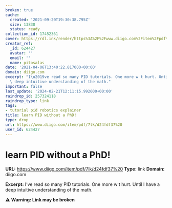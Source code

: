 ```yaml
---
broken: true
cache:
  created: '2021-09-20T19:30:38.795Z'
  size: 13838
  status: ready
collection_id: 17452361
cover: https://rdl.ink/render/https%3A%2F%2Fwww.diigo.com%2Fitem%2Fpdf%2F7lk%2Fd24fdf37%2520
creator_ref:
  _id: 624427
  avatar: ''
  email: ''
  name: pitosalas
date: '2021-04-06T13:40:22.817000+00:00'
domain: diigo.com
excerpt: "I\u2019ve read so many PID tutorials. One more w t hurt. Until I have a\
  \ deep intuitive understanding of the math."
important: false
last_update: '2024-02-21T12:11:15.992000+00:00'
raindrop_id: 257324118
raindrop_type: link
tags:
- tutorial pid robotics explainer
title: learn PID without a PhD!
type: drop
url: https://www.diigo.com/item/pdf/7lk/d24fdf37%20
user_id: 624427
---
```


# learn PID without a PhD!

**URL:** https://www.diigo.com/item/pdf/7lk/d24fdf37%20
**Type:** link
**Domain:** diigo.com

**Excerpt:** I’ve read so many PID tutorials. One more w t hurt. Until I have a deep intuitive understanding of the math.

⚠️ **Warning: Link may be broken**

